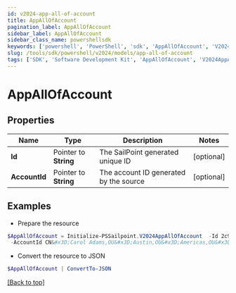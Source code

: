 ```yaml
---
id: v2024-app-all-of-account
title: AppAllOfAccount
pagination_label: AppAllOfAccount
sidebar_label: AppAllOfAccount
sidebar_class_name: powershellsdk
keywords: ['powershell', 'PowerShell', 'sdk', 'AppAllOfAccount', 'V2024AppAllOfAccount'] 
slug: /tools/sdk/powershell/v2024/models/app-all-of-account
tags: ['SDK', 'Software Development Kit', 'AppAllOfAccount', 'V2024AppAllOfAccount']
---
```



# AppAllOfAccount

## Properties

Name | Type | Description | Notes
------------ | ------------- | ------------- | -------------
**Id** |  Pointer to **String** | The SailPoint generated unique ID | [optional] 
**AccountId** |  Pointer to **String** | The account ID generated by the source | [optional] 

## Examples

- Prepare the resource
```powershell
$AppAllOfAccount = Initialize-PSSailpoint.V2024AppAllOfAccount  -Id 2c9180837dfe6949017e21f3d8cd6d49 `
 -AccountId CN&#x3D;Carol Adams,OU&#x3D;Austin,OU&#x3D;Americas,OU&#x3D;Demo,DC&#x3D;seri,DC&#x3D;sailpointdemo,DC&#x3D;com
```

- Convert the resource to JSON
```powershell
$AppAllOfAccount | ConvertTo-JSON
```


[[Back to top]](#) 

